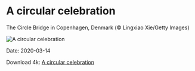 # A circular celebration

The Circle Bridge in Copenhagen, Denmark (© Lingxiao Xie/Getty Images)

![A circular celebration](https://bing.com/th?id=OHR.Cirkelbroen_EN-US9451869319_UHD.jpg&rf=LaDigue_UHD.jpg&pid=hp&w=1024&h=576)

Date: 2020-03-14

Download 4k: [A circular celebration](https://bing.com/th?id=OHR.Cirkelbroen_EN-US9451869319_UHD.jpg&rf=LaDigue_UHD.jpg&pid=hp&w=3840&h=2160)

